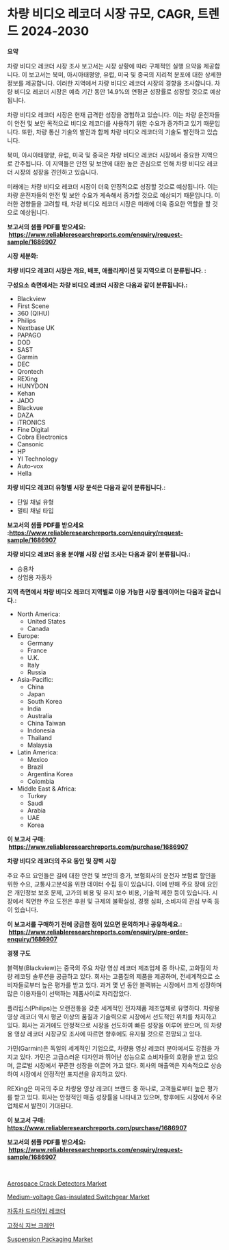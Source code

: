 <p><h1>차량 비디오 레코더 시장 규모, CAGR, 트렌드 2024-2030</h1></p><p><strong>요약</strong></p>
<p><p>차량 비디오 레코더 시장 조사 보고서는 시장 상황에 따라 구체적인 실행 요약을 제공합니다. 이 보고서는 북미, 아시아태평양, 유럽, 미국 및 중국의 지리적 분포에 대한 상세한 정보를 제공합니다. 이러한 지역에서 차량 비디오 레코더 시장의 경향을 조사합니다. 차량 비디오 레코더 시장은 예측 기간 동안 14.9%의 연평균 성장률로 성장할 것으로 예상됩니다.</p><p>차량 비디오 레코더 시장은 현재 급격한 성장을 경험하고 있습니다. 이는 차량 운전자들이 안전 및 보안 목적으로 비디오 레코더를 사용하기 위한 수요가 증가하고 있기 때문입니다. 또한, 차량 통신 기술의 발전과 함께 차량 비디오 레코더의 기술도 발전하고 있습니다.</p><p>북미, 아시아태평양, 유럽, 미국 및 중국은 차량 비디오 레코더 시장에서 중요한 지역으로 간주됩니다. 이 지역들은 안전 및 보안에 대한 높은 관심으로 인해 차량 비디오 레코더 시장의 성장을 견인하고 있습니다.</p><p>미래에는 차량 비디오 레코더 시장이 더욱 안정적으로 성장할 것으로 예상됩니다. 이는 차량 운전자들의 안전 및 보안 수요가 계속해서 증가할 것으로 예상되기 때문입니다. 이러한 경향들을 고려할 때, 차량 비디오 레코더 시장은 미래에 더욱 중요한 역할을 할 것으로 예상됩니다.</p></p>
<p><strong>보고서의 샘플 PDF를 받으세요: &nbsp;<a href="https://www.reliableresearchreports.com/enquiry/request-sample/1686907">https://www.reliableresearchreports.com/enquiry/request-sample/1686907</a></strong></p>
<p><strong>시장 세분화:</strong></p>
<p><strong> 차량 비디오 레코더 시장은 개요, 배포, 애플리케이션 및 지역으로 더 분류됩니다. :</strong></p>
<p><strong>구성요소 측면에서는 차량 비디오 레코더 시장은 다음과 같이 분류됩니다.:</strong></p>
<p><ul><li>Blackview</li><li>First Scene</li><li>360 (QIHU)</li><li>Philips</li><li>Nextbase UK</li><li>PAPAGO</li><li>DOD</li><li>SAST</li><li>Garmin</li><li>DEC</li><li>Qrontech</li><li>REXing</li><li>HUNYDON</li><li>Kehan</li><li>JADO</li><li>Blackvue</li><li>DAZA</li><li>iTRONICS</li><li>Fine Digital</li><li>Cobra Electronics</li><li>Cansonic</li><li>HP</li><li>YI Technology</li><li>Auto-vox</li><li>Hella</li></ul></p>
<p><strong> 차량 비디오 레코더 유형별 시장 분석은 다음과 같이 분류됩니다.:</strong></p>
<p><ul><li>단일 채널 유형</li><li>멀티 채널 타입</li></ul></p>
<p><strong>보고서의 샘플 PDF를 받으세요 :<a href="https://www.reliableresearchreports.com/enquiry/request-sample/1686907">https://www.reliableresearchreports.com/enquiry/request-sample/1686907</a></strong></p>
<p><strong> 차량 비디오 레코더 응용 분야별 시장 산업 조사는 다음과 같이 분류됩니다.:</strong></p>
<p><ul><li>승용차</li><li>상업용 자동차</li></ul></p>
<p><strong>지역 측면에서 차량 비디오 레코더 지역별로 이용 가능한 시장 플레이어는 다음과 같습니다.:</strong></p>
<p><ul>
    <li>
        North America:
        <ul>
            <li>United States</li>
            <li>Canada</li>
        </ul>
    </li>
    <li>
        Europe:
        <ul>
            <li>Germany</li>
            <li>France</li>
            <li>U.K.</li>
            <li>Italy</li>
            <li>Russia</li>
        </ul>
    </li>
    <li>
        Asia-Pacific:
        <ul>
            <li>China</li>
            <li>Japan</li>
            <li>South Korea</li>
            <li>India</li>
            <li>Australia</li>
            <li>China Taiwan</li>
            <li>Indonesia</li>
            <li>Thailand</li>
            <li>Malaysia</li>
        </ul>
    </li>
    <li>
        Latin America:
        <ul>
            <li>Mexico</li>
            <li>Brazil</li>
            <li>Argentina Korea</li>
            <li>Colombia</li>
        </ul>
    </li>
    <li>
        Middle East & Africa:
        <ul>
            <li>Turkey</li>
            <li>Saudi</li>
            <li>Arabia</li>
            <li>UAE</li>
            <li>Korea</li>
        </ul>
    </li>
    </ul></p>
<p><strong>이 보고서 구매: &nbsp;<a href="https://www.reliableresearchreports.com/purchase/1686907">https://www.reliableresearchreports.com/purchase/1686907</a></strong></p>
<p><strong>차량 비디오 레코더의 주요 동인 및 장벽 시장</strong></p>
<p><p>주요 주요 요인들은 길에 대한 안전 및 보안의 증가, 보험회사의 운전자 보험료 할인을 위한 수요, 교통사고분석을 위한 데이터 수집 등이 있습니다. 이에 반해 주요 장애 요인은 개인정보 보호 문제, 고가의 비용 및 유지 보수 비용, 기술적 제한 등이 있습니다. 시장에서 직면한 주요 도전은 후원 및 규제의 불확실성, 경쟁 심화, 소비자의 관심 부족 등이 있습니다.</p></p>
<p><strong>이 보고서를 구매하기 전에 궁금한 점이 있으면 문의하거나 공유하세요.: &nbsp;<a href="https://www.reliableresearchreports.com/enquiry/pre-order-enquiry/1686907">https://www.reliableresearchreports.com/enquiry/pre-order-enquiry/1686907</a></strong></p>
<p><strong>경쟁 구도</strong></p>
<p><p>블랙뷰(Blackview)는 중국의 주요 차량 영상 레코더 제조업체 중 하나로, 고화질의 차량 레코딩 솔루션을 공급하고 있다. 회사는 고품질의 제품을 제공하며, 전세계적으로 소비자들로부터 높은 평가를 받고 있다. 과거 몇 년 동안 블랙뷰는 시장에서 크게 성장하며 많은 이용자들이 선택하는 제품사이로 자리잡았다.</p><p>플리립스(Philips)는 오랜전통을 갖춘 세계적인 전자제품 제조업체로 유명하다. 차량용 영상 레코더 역시 평균 이상의 품질과 기술력으로 시장에서 선도적인 위치를 차지하고 있다. 회사는 과거에도 안정적으로 시장을 선도하여 빠른 성장을 이루어 왔으며, 의 차량용 영상 레코더 시장규모 조사에 따르면 향후에도 유지될 것으로 전망되고 있다.</p><p>가민(Garmin)은 독일의 세계적인 기업으로, 차량용 영상 레코더 분야에서도 강점을 가지고 있다. 가민은 고급스러운 디자인과 뛰어난 성능으로 소비자들의 호평을 받고 있으며, 글로벌 시장에서 꾸준한 성장을 이끌어 가고 있다. 회사의 매출액은 지속적으로 상승하여 시장에서 안정적인 포지션을 유지하고 있다.</p><p>REXing은 미국의 주요 차량용 영상 레코더 브랜드 중 하나로, 고객들로부터 높은 평가를 받고 있다. 회사는 안정적인 매출 성장률을 나타내고 있으며, 향후에도 시장에서 주요 업체로서 발전이 기대된다.</p></p>
<p><strong>이 보고서 구매: &nbsp; <a href="https://www.reliableresearchreports.com/purchase/1686907">https://www.reliableresearchreports.com/purchase/1686907</a></strong></p>
<p><strong>보고서의 샘플 PDF를 받으세요: &nbsp;<a href="https://www.reliableresearchreports.com/enquiry/request-sample/1686907">https://www.reliableresearchreports.com/enquiry/request-sample/1686907</a></strong><strong></strong></p>
<p>&nbsp;</p>
<p><p><a href="https://issuu.com/reportprime-2/docs/aerospace-crack-detectors-market-size-2030.pptx">Aerospace Crack Detectors Market</a></p><p><a href="https://view.publitas.com/reportprime-1/insights-into-medium-voltage-gas-insulated-switchgear-market-size-analysing-market-share-trends-and-growth-from-2023-to-2030/">Medium-voltage Gas-insulated Switchgear Market</a></p><p><a href="https://github.com/vsap75a286l/Market-Research-Report-List-1/blob/main/9871744190789.md">자동차 드라이빙 레코더</a></p><p><a href="https://medium.com/@cute_priencsss/%EC%A0%95%EC%A7%80-%EC%A7%80%EB%B8%8C-%ED%81%AC%EB%A0%88%EC%9D%B8-%EC%8B%9C%EC%9E%A5-%EC%A1%B0%EC%82%AC-%EB%B3%B4%EA%B3%A0%EC%84%9C-2024%EB%85%84%EB%B6%80%ED%84%B0-2031%EB%85%84%EA%B9%8C%EC%A7%80%EC%9D%98-%EC%97%AD%EC%82%AC-%EB%B0%8F-%EC%98%88%EC%B8%A1-9cdd6f33d3c3">고정식 지브 크레인</a></p><p><a href="https://github.com/GroverBarry/Market-Research-Report-List-4/blob/main/suspension-packaging-market.md">Suspension Packaging Market</a></p></p>